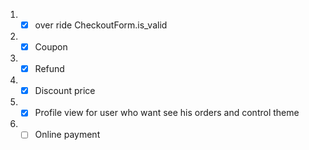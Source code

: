 1. - [x] over ride CheckoutForm.is_valid
2. - [x] Coupon
3. - [x] Refund
4. - [x] Discount price
5. - [x] Profile view for user who want see his orders and control theme
6. - [ ] Online payment
